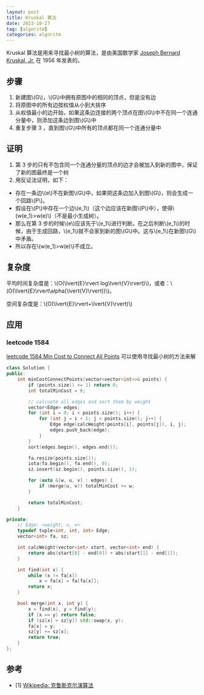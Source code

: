 ```yaml
---
layout: post
title: Kruskal 算法
date: 2023-10-27
tag: [algoritm]
categories: algoritm
---
```


Kruskal 算法是用来寻找最小树的算法，是由美国数学家 [Joseph Bernard Kruskal, Jr.](https://en.wikipedia.org/wiki/Joseph_Kruskal) 在 1956 年发表的。

## 步骤

1. 新建图\\(G\\)，\\(G\\)中拥有原图中的相同的顶点，但是没有边
2. 将原图中的所有边按权值从小到大排序
3. 从权值最小的边开始，如果这条边连接的两个顶点在图\\(G\\)中不在同一个连通分量中，则添加这条边到图\\(G\\)中
4. 重复步骤 3 ，直到图\\(G\\)中所有的顶点都在同一个连通分量中

## 证明

1. 第 3 步的只有不包含同一个连通分量的顶点的边才会被加入到新的图中，保证了新的图最终是一个树
2. 用反证法证明，如下：

- 存在一条边\\(e\\)不在新图\\(G\\)中，如果把这条边加入到图\\(G\\)，则会生成一个回路\\(P\\)。
- 假设在\\(P\\)中存在一个边\\(e_1\\)（这个边应该在新图\\(P\\)中），使得\\(w(e_1)>w(e)\\)（不是最小生成树）。
- 那么在第 3 步的时候\\(e\\)应该先于\\(e_1\\)进行判断。在之后判断\\(e_1\\)的时候，由于生成回路，\\(e_1\\)就不会家到新的图\\(G\\)中。这与\\(e_1\\)在新图\\(G\\)中矛盾。
- 所以存在\\(w(e_1)>w(e)\\)不成立。

## 复杂度

平均时间复杂度是：\\(O(\lvert{E}\rvert log\lvert{V}\rvert)\\)，或者：\\(O(\lvert{E}\rvert\alpha(\lvert{V}\rvert))\\)。

空间复杂度是：\\(O(\lvert{E}\rvert+\lvert{V}\rvert)\\)

## 应用

### leetcode 1584

[leetcode 1584 Min Cost to Connect All Points](https://leetcode.com/problems/min-cost-to-connect-all-points/) 可以使用寻找最小树的方法来解

```c++
class Solution {
public:
    int minCostConnectPoints(vector<vector<int>>& points) {
        if (points.size() <= 1) return 0;
        int totalMinCost = 0;

        // calcuate all edges and sort them by weight
        vector<Edge> edges;
        for (int i = 0; i < points.size(); i++) {
            for (int j = i + 1; j < points.size(); j++) {
                Edge edge(calcWeight(points[i], points[j]), i, j);
                edges.push_back(edge);
            }
        }
        sort(edges.begin(), edges.end());

        fa.resize(points.size());
        iota(fa.begin(), fa.end(), 0);
        sz.insert(sz.begin(), points.size(), 1);

        for (auto &[w, u, v] : edges) {
            if (merge(u, v)) totalMinCost += w;
        }

        return totalMinCost;
    }

private:
    // Edge: <weight, u, v>
    typedef tuple<int, int, int> Edge;
    vector<int> fa, sz;

    int calcWeight(vector<int> start, vector<int> end) {
        return abs(start[0] - end[0]) + abs(start[1] - end[1]);
    }

    int find(int x) {
        while (x != fa[x])
            x = fa[x] = fa[fa[x]];
        return x;
    }

    bool merge(int x, int y) {
        x = find(x), y = find(y);
        if (x == y) return false;
        if (sz[x] > sz[y]) std::swap(x, y);
        fa[x] = y;
        sz[y] += sz[x];
        return true;
    }
};
```

## 参考

- [1] [Wikipedia: 克鲁斯克尔演算法](https://zh.wikipedia.org/wiki/%E5%85%8B%E9%B2%81%E6%96%AF%E5%85%8B%E5%B0%94%E6%BC%94%E7%AE%97%E6%B3%95#)
